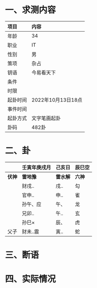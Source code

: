 # 一、求测内容
|项目|内容|
|:-|:-|
|年龄|34|
|职业|IT|
|性别|男|
|策项|杂占|
|钥语|今易看天下|
|条件||
|时限||
|起卦时间|2022年10月13日18点|
|事件时间||
|起卦方式|文字笔画起卦|
|卦码|482卦|

# 二、卦
||壬寅年庚戌月|己亥日|辰巳空|
|:-|:-|:-|:-|
|**伏神**|**雷地豫**|**雷水解**|**六神**|
||财戌..|戌..|勾|
||官申..|申..|雀|
||孙午、应|午、|龙|
||兄卯..|午..|玄|
||孙巳×|辰、|虎|
|父子|财未..震|寅..|蛇|


# 三、断语

# 四、实际情况